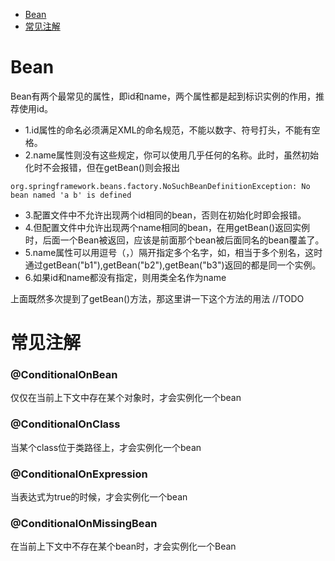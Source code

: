* [Bean](#bean)
* [常见注解](#常见注解)

# Bean
Bean有两个最常见的属性，即id和name，两个属性都是起到标识实例的作用，推荐使用id。

* 1.id属性的命名必须满足XML的命名规范，不能以数字、符号打头，不能有空格。
* 2.name属性则没有这些规定，你可以使用几乎任何的名称。此时，虽然初始化时不会报错，但在getBean()则会报出
```
org.springframework.beans.factory.NoSuchBeanDefinitionException: No bean named 'a b' is defined
```

* 3.配置文件中不允许出现两个id相同的bean，否则在初始化时即会报错。
* 4.但配置文件中允许出现两个name相同的bean，在用getBean()返回实例时，后面一个Bean被返回，应该是前面那个bean被后面同名的bean覆盖了。
* 5.name属性可以用逗号（，）隔开指定多个名字，如<bean name = "b1,b2,b3">，相当于多个别名，这时通过getBean("b1"),getBean("b2"),getBean("b3")返回的都是同一个实例。
* 6.如果id和name都没有指定，则用类全名作为name



上面既然多次提到了getBean()方法，那这里讲一下这个方法的用法 //TODO


# 常见注解
### @ConditionalOnBean
仅仅在当前上下文中存在某个对象时，才会实例化一个bean

### @ConditionalOnClass
当某个class位于类路径上，才会实例化一个bean

### @ConditionalOnExpression
当表达式为true的时候，才会实例化一个bean

### @ConditionalOnMissingBean
在当前上下文中不存在某个bean时，才会实例化一个Bean
